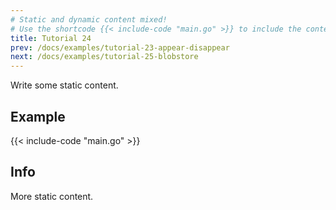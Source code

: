 ```yaml
---
# Static and dynamic content mixed!
# Use the shortcode {{< include-code "main.go" >}} to include the content of the file as a go-code block.
title: Tutorial 24
prev: /docs/examples/tutorial-23-appear-disappear
next: /docs/examples/tutorial-25-blobstore
---
```


Write some static content.

## Example
{{< include-code "main.go" >}}

## Info
More static content.
